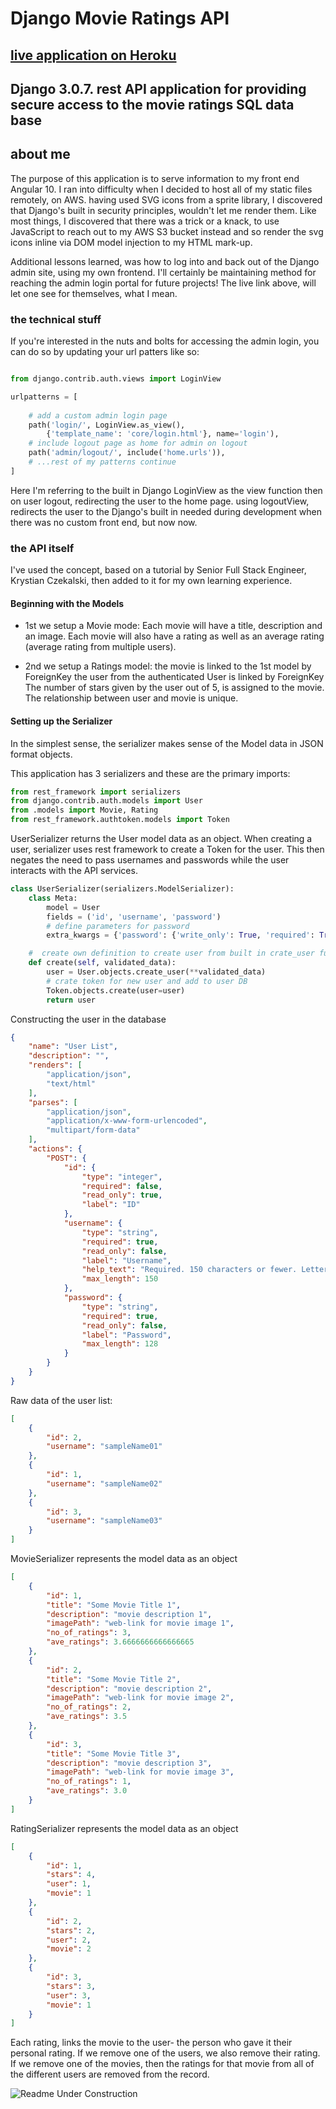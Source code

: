 # Django Movie Ratings API

## [live application on Heroku](https://ddeveloper72-movie-rater-api.herokuapp.com/)

## Django 3.0.7. rest API application for providing secure access to the movie ratings SQL data base

## about me

The purpose of this application is to serve information to my front end Angular 10.  I ran into difficulty when I decided to host all of my static files remotely, on AWS.  having used SVG icons from a sprite library, I discovered that Django's built in security principles, wouldn't let me render them. Like most things, I discovered that there was a trick or a knack, to use JavaScript to reach out to my AWS S3 bucket instead and so render the svg icons inline via DOM model injection to my HTML mark-up.

Additional lessons learned, was how to log into and back out of the Django admin site, using my own frontend.  I'll certainly be maintaining  method for reaching the admin login portal for future projects!  The live link above, will let one see for themselves, what I mean.

### the technical stuff

If you're interested in the nuts and bolts for accessing the admin login, you can do so by updating your url patters like so:

```python

from django.contrib.auth.views import LoginView

urlpatterns = [
    
    # add a custom admin login page
    path('login/', LoginView.as_view(),
        {'template_name': 'core/login.html'}, name='login'),
    # include logout page as home for admin on logout
    path('admin/logout/', include('home.urls')),
    # ...rest of my patterns continue
] 

```

Here I'm referring to the built in Django LoginView as the view function then on user logout, redirecting the user to the home page.  using logoutView, redirects the user to the Django's built in needed during development when there was no custom front end, but now now.

### the API itself

I've used the concept, based on a tutorial by Senior Full Stack Engineer, Krystian Czekalski, then added to it for my own learning experience.

#### Beginning with the Models

* 1st we setup a Movie mode:
Each movie will have a title, description and an image.
Each movie will also have a rating as well as an average rating (average rating from multiple users).

* 2nd we setup a Ratings model:
the movie is linked to the 1st model  by ForeignKey
the user from the authenticated User is linked by ForeignKey
The number of stars given by the user out of 5, is assigned to the movie.
The relationship between user and movie is unique.

#### Setting up the Serializer

In the simplest sense, the serializer makes sense of the Model data in JSON format objects.  

This application has 3 serializers and these are the primary imports:

```python
from rest_framework import serializers
from django.contrib.auth.models import User
from .models import Movie, Rating
from rest_framework.authtoken.models import Token
```

UserSerializer returns the User model data as an object.  When creating a user, serializer uses rest framework to create a Token for the user.  This then negates the need to pass usernames and passwords while the user interacts with the API services.

```python
class UserSerializer(serializers.ModelSerializer):
    class Meta:
        model = User
        fields = ('id', 'username', 'password')
        # define parameters for password
        extra_kwargs = {'password': {'write_only': True, 'required': True}}

    #  create own definition to create user from built in crate_user function
    def create(self, validated_data):
        user = User.objects.create_user(**validated_data)
        # crate token for new user and add to user DB
        Token.objects.create(user=user)
        return user
```

Constructing the user in the database

```JSON
{
    "name": "User List",
    "description": "",
    "renders": [
        "application/json",
        "text/html"
    ],
    "parses": [
        "application/json",
        "application/x-www-form-urlencoded",
        "multipart/form-data"
    ],
    "actions": {
        "POST": {
            "id": {
                "type": "integer",
                "required": false,
                "read_only": true,
                "label": "ID"
            },
            "username": {
                "type": "string",
                "required": true,
                "read_only": false,
                "label": "Username",
                "help_text": "Required. 150 characters or fewer. Letters, digits and @/./+/-/_ only.",
                "max_length": 150
            },
            "password": {
                "type": "string",
                "required": true,
                "read_only": false,
                "label": "Password",
                "max_length": 128
            }
        }
    }
}
```

Raw data of the user list:

```JSON
[
    {
        "id": 2,
        "username": "sampleName01"
    },
    {
        "id": 1,
        "username": "sampleName02"
    },
    {
        "id": 3,
        "username": "sampleName03"
    }
]
```

MovieSerializer represents the model data as an object

```JSON
[
    {
        "id": 1,
        "title": "Some Movie Title 1",
        "description": "movie description 1",
        "imagePath": "web-link for movie image 1",
        "no_of_ratings": 3,
        "ave_ratings": 3.6666666666666665
    },
    {
        "id": 2,
        "title": "Some Movie Title 2",
        "description": "movie description 2",
        "imagePath": "web-link for movie image 2",
        "no_of_ratings": 2,
        "ave_ratings": 3.5
    },
    {
        "id": 3,
        "title": "Some Movie Title 3",
        "description": "movie description 3",
        "imagePath": "web-link for movie image 3",
        "no_of_ratings": 1,
        "ave_ratings": 3.0
    }
]
```

RatingSerializer represents the model data as an object

```JSON
[
    {
        "id": 1,
        "stars": 4,
        "user": 1,
        "movie": 1
    },
    {
        "id": 2,
        "stars": 2,
        "user": 2,
        "movie": 2
    },
    {
        "id": 3,
        "stars": 3,
        "user": 3,
        "movie": 1
    }
]
```

Each rating, links the movie to the user- the person who gave it their personal rating.  If we remove one of the users, we also remove their rating.  If we remove one of the movies, then the ratings for that movie from all of the different users are removed from the record.


![Readme Under Construction](https://github.com/ddeveloper72/django3-refresher/blob/master/static/img/django.png "Work in progress!")